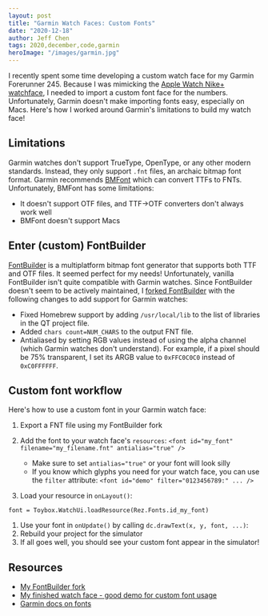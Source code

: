 ```yaml
---
layout: post
title: "Garmin Watch Faces: Custom Fonts"
date: "2020-12-18"
author: Jeff Chen
tags: 2020,december,code,garmin
heroImage: "/images/garmin.jpg"
---
```


I recently spent some time developing a custom watch face for my Garmin Forerunner 245. Because I was mimicking the [Apple Watch Nike+ watchface](https://i.redd.it/gmzpvqdzvrn31.jpg), I needed to import a custom font face for the numbers. Unfortunately, Garmin doesn't make importing fonts easy, especially on Macs. Here's how I worked around Garmin's limitations to build my watch face!

<!-- excerpt -->

## Limitations

Garmin watches don't support TrueType, OpenType, or any other modern standards. Instead, they only support `.fnt` files, an archaic bitmap font format. Garmin recommends [BMFont](http://www.angelcode.com/products/bmfont/) which can convert TTFs to FNTs. Unfortunately, BMFont has some limitations:

- It doesn't support OTF files, and TTF->OTF converters don't always work well
- BMFont doesn't support Macs

## Enter (custom) FontBuilder

[FontBuilder](https://github.com/andryblack/fontbuilder) is a multiplatform bitmap font generator that supports both TTF and OTF files. It seemed perfect for my needs! Unfortunately, vanilla FontBuilder isn't quite compatible with Garmin watches. Since FontBuilder doesn't seem to be actively maintained, I [forked FontBuilder](https://github.com/jchen1/fontbuilder) with the following changes to add support for Garmin watches:

- Fixed Homebrew support by adding `/usr/local/lib` to the list of libraries in the QT project file.
- Added `chars count=NUM_CHARS` to the output FNT file.
- Antialiased by setting RGB values instead of using the alpha channel (which Garmin watches don't understand). For example, if a pixel should be 75% transparent, I set its ARGB value to `0xFFC0C0C0` instead of `0xC0FFFFFF`.

## Custom font workflow

Here's how to use a custom font in your Garmin watch face:

1. Export a FNT file using my FontBuilder fork
1. Add the font to your watch face's `resources`: `<font id="my_font" filename="my_filename.fnt" antialias="true" />`

   - Make sure to set `antialias="true"` or your font will look silly
   - If you know which glyphs you need for your watch face, you can use the `filter` attribute: `<font id="demo" filter="0123456789:" ... />`

1. Load your resource in `onLayout()`:

```
font = Toybox.WatchUi.loadResource(Rez.Fonts.id_my_font)
```

1. Use your font in `onUpdate()` by calling `dc.drawText(x, y, font, ...)`:
1. Rebuild your project for the simulator
1. If all goes well, you should see your custom font appear in the simulator!

## Resources

- [My FontBuilder fork](https://github.com/jchen1/fontbuilder)
- [My finished watch face - good demo for custom font usage](http://github.com/jchen1/ripoff-watch-face)
- [Garmin docs on fonts](https://developer.garmin.com/connect-iq/core-topics/resources/#fonts)
